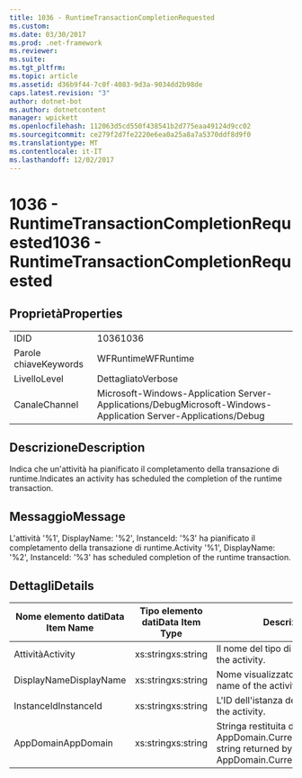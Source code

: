 ```yaml
---
title: 1036 - RuntimeTransactionCompletionRequested
ms.custom: 
ms.date: 03/30/2017
ms.prod: .net-framework
ms.reviewer: 
ms.suite: 
ms.tgt_pltfrm: 
ms.topic: article
ms.assetid: d36b9f44-7c0f-4083-9d3a-9034dd2b98de
caps.latest.revision: "3"
author: dotnet-bot
ms.author: dotnetcontent
manager: wpickett
ms.openlocfilehash: 112063d5cd550f438541b2d775eaa49124d9cc02
ms.sourcegitcommit: ce279f2d7fe2220e6ea0a25a8a7a5370ddf8d9f0
ms.translationtype: MT
ms.contentlocale: it-IT
ms.lasthandoff: 12/02/2017
---
```

# <a name="1036---runtimetransactioncompletionrequested"></a><span data-ttu-id="92954-102">1036 - RuntimeTransactionCompletionRequested</span><span class="sxs-lookup"><span data-stu-id="92954-102">1036 - RuntimeTransactionCompletionRequested</span></span>
## <a name="properties"></a><span data-ttu-id="92954-103">Proprietà</span><span class="sxs-lookup"><span data-stu-id="92954-103">Properties</span></span>  
  
|||  
|-|-|  
|<span data-ttu-id="92954-104">ID</span><span class="sxs-lookup"><span data-stu-id="92954-104">ID</span></span>|<span data-ttu-id="92954-105">1036</span><span class="sxs-lookup"><span data-stu-id="92954-105">1036</span></span>|  
|<span data-ttu-id="92954-106">Parole chiave</span><span class="sxs-lookup"><span data-stu-id="92954-106">Keywords</span></span>|<span data-ttu-id="92954-107">WFRuntime</span><span class="sxs-lookup"><span data-stu-id="92954-107">WFRuntime</span></span>|  
|<span data-ttu-id="92954-108">Livello</span><span class="sxs-lookup"><span data-stu-id="92954-108">Level</span></span>|<span data-ttu-id="92954-109">Dettagliato</span><span class="sxs-lookup"><span data-stu-id="92954-109">Verbose</span></span>|  
|<span data-ttu-id="92954-110">Canale</span><span class="sxs-lookup"><span data-stu-id="92954-110">Channel</span></span>|<span data-ttu-id="92954-111">Microsoft-Windows-Application Server-Applications/Debug</span><span class="sxs-lookup"><span data-stu-id="92954-111">Microsoft-Windows-Application Server-Applications/Debug</span></span>|  
  
## <a name="description"></a><span data-ttu-id="92954-112">Descrizione</span><span class="sxs-lookup"><span data-stu-id="92954-112">Description</span></span>  
 <span data-ttu-id="92954-113">Indica che un'attività ha pianificato il completamento della transazione di runtime.</span><span class="sxs-lookup"><span data-stu-id="92954-113">Indicates an activity has scheduled the completion of the runtime transaction.</span></span>  
  
## <a name="message"></a><span data-ttu-id="92954-114">Messaggio</span><span class="sxs-lookup"><span data-stu-id="92954-114">Message</span></span>  
 <span data-ttu-id="92954-115">L'attività '%1', DisplayName: '%2', InstanceId: '%3' ha pianificato il completamento della transazione di runtime.</span><span class="sxs-lookup"><span data-stu-id="92954-115">Activity '%1', DisplayName: '%2', InstanceId: '%3' has scheduled completion of the runtime transaction.</span></span>  
  
## <a name="details"></a><span data-ttu-id="92954-116">Dettagli</span><span class="sxs-lookup"><span data-stu-id="92954-116">Details</span></span>  
  
|<span data-ttu-id="92954-117">Nome elemento dati</span><span class="sxs-lookup"><span data-stu-id="92954-117">Data Item Name</span></span>|<span data-ttu-id="92954-118">Tipo elemento dati</span><span class="sxs-lookup"><span data-stu-id="92954-118">Data Item Type</span></span>|<span data-ttu-id="92954-119">Descrizione</span><span class="sxs-lookup"><span data-stu-id="92954-119">Description</span></span>|  
|--------------------|--------------------|-----------------|  
|<span data-ttu-id="92954-120">Attività</span><span class="sxs-lookup"><span data-stu-id="92954-120">Activity</span></span>|<span data-ttu-id="92954-121">xs:string</span><span class="sxs-lookup"><span data-stu-id="92954-121">xs:string</span></span>|<span data-ttu-id="92954-122">Il nome del tipo di attività.</span><span class="sxs-lookup"><span data-stu-id="92954-122">The type name of the activity.</span></span>|  
|<span data-ttu-id="92954-123">DisplayName</span><span class="sxs-lookup"><span data-stu-id="92954-123">DisplayName</span></span>|<span data-ttu-id="92954-124">xs:string</span><span class="sxs-lookup"><span data-stu-id="92954-124">xs:string</span></span>|<span data-ttu-id="92954-125">Nome visualizzato dell'attività.</span><span class="sxs-lookup"><span data-stu-id="92954-125">The display name of the activity.</span></span>|  
|<span data-ttu-id="92954-126">InstanceId</span><span class="sxs-lookup"><span data-stu-id="92954-126">InstanceId</span></span>|<span data-ttu-id="92954-127">xs:string</span><span class="sxs-lookup"><span data-stu-id="92954-127">xs:string</span></span>|<span data-ttu-id="92954-128">L'ID dell'istanza dell'attività.</span><span class="sxs-lookup"><span data-stu-id="92954-128">The instance id of the activity.</span></span>|  
|<span data-ttu-id="92954-129">AppDomain</span><span class="sxs-lookup"><span data-stu-id="92954-129">AppDomain</span></span>|<span data-ttu-id="92954-130">xs:string</span><span class="sxs-lookup"><span data-stu-id="92954-130">xs:string</span></span>|<span data-ttu-id="92954-131">Stringa restituita da AppDomain.CurrentDomain.FriendlyName.</span><span class="sxs-lookup"><span data-stu-id="92954-131">The string returned by AppDomain.CurrentDomain.FriendlyName.</span></span>|
